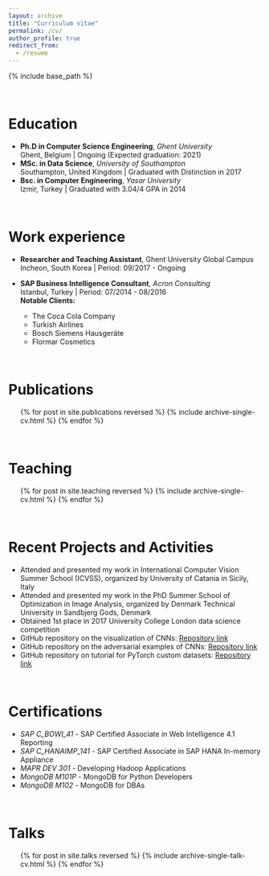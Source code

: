 ```yaml
---
layout: archive
title: "Curriculum vitae"
permalink: /cv/
author_profile: true
redirect_from:
  - /resume
---
```


{% include base_path %}

<br />

Education
======
* **Ph.D in Computer Science Engineering**, *Ghent University* <br />Ghent, Belgium &#124; Ongoing (Expected graduation: 2021)
* **MSc. in Data Science**, *University of Southampton* <br />Southampton, United Kingdom &#124; Graduated with Distinction in 2017
* **Bsc. in Computer Engineering**, *Yasar University*<br />Izmir, Turkey &#124; Graduated with 3.04/4 GPA in 2014

<br />

Work experience
======
* **Researcher and Teaching Assistant**, Ghent University Global Campus <br />Incheon, South Korea &#124; Period: 09/2017 - Ongoing

* **SAP Business Intelligence Consultant**, *Acron Consulting* <br />Istanbul, Turkey &#124; Period: 07/2014 - 08/2016  <br /> 	__Notable Clients:__
  * The Coca Cola Company
  * Turkish Airlines
  * Bosch Siemens Hausgeräte
  * Flormar Cosmetics

<br />

Publications
======
  <ul>{% for post in site.publications reversed %}
    {% include archive-single-cv.html %}
  {% endfor %}</ul>

<br />

Teaching
======
  <ul>{% for post in site.teaching reversed %}
    {% include archive-single-cv.html %}
  {% endfor %}</ul>
  
<br />

Recent Projects and Activities
======
* Attended and presented my work in International Computer Vision Summer School (ICVSS), organized by University of Catania in Sicily, Italy
* Attended and presented my work in the PhD Summer School of Optimization in Image Analysis, organized by Denmark Technical University in Sandbjerg Gods, Denmark
* Obtained 1st place in 2017 University College London data science competition
* GitHub repository on the visualization of CNNs: [Repository link](https://github.com/utkuozbulak/pytorch-cnn-visualizations)
* GitHub repository on the adversarial examples of CNNs: [Repository link](https://github.com/utkuozbulak/pytorch-cnn-adversarial-attacks)
* GitHub repository on tutorial for PyTorch custom datasets: [Repository link](https://github.com/utkuozbulak/pytorch-custom-dataset-examples)

<br />

Certifications
======
* *SAP C_BOWI_41* - SAP Certified Associate in Web Intelligence 4.1 Reporting
* *SAP C_HANAIMP_141* - SAP Certified Associate in SAP HANA In-memory Appliance
* *MAPR DEV 301* - Developing Hadoop Applications
* *MongoDB M101P* - MongoDB for Python Developers
* *MongoDB M102* - MongoDB for DBAs

<br />

Talks
======
  <ul>{% for post in site.talks reversed %}
    {% include archive-single-talk-cv.html %}
  {% endfor %}</ul>
  
